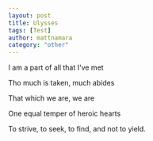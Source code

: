 ```yaml
---
layout: post
title: Ulysses
tags: [Test]
author: mattnamara
category: "other"
---
```


I am a part of all that I've met


Tho much is taken, much abides


That which we are, we are


One equal temper of heroic hearts


To strive, to seek, to find, and not to yield.

